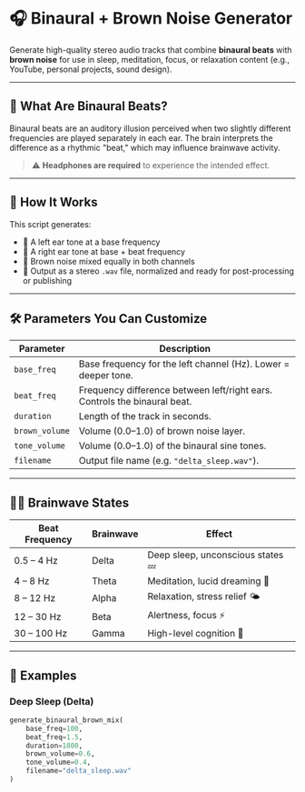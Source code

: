 # 🎧 Binaural + Brown Noise Generator

Generate high-quality stereo audio tracks that combine **binaural beats** with **brown noise** for use in sleep, meditation, focus, or relaxation content (e.g., YouTube, personal projects, sound design).

---

## 🧠 What Are Binaural Beats?

Binaural beats are an auditory illusion perceived when two slightly different frequencies are played separately in each ear. The brain interprets the difference as a rhythmic "beat," which may influence brainwave activity.

> ⚠️ **Headphones are required** to experience the intended effect.

---

## 🚀 How It Works

This script generates:
- 🎵 A left ear tone at a base frequency
- 🎵 A right ear tone at base + beat frequency
- 🌊 Brown noise mixed equally in both channels
- 🧪 Output as a stereo `.wav` file, normalized and ready for post-processing or publishing

---

## 🛠️ Parameters You Can Customize

| Parameter        | Description |
|------------------|-------------|
| `base_freq`      | Base frequency for the left channel (Hz). Lower = deeper tone. |
| `beat_freq`      | Frequency difference between left/right ears. Controls the binaural beat. |
| `duration`       | Length of the track in seconds. |
| `brown_volume`   | Volume (0.0–1.0) of brown noise layer. |
| `tone_volume`    | Volume (0.0–1.0) of the binaural sine tones. |
| `filename`       | Output file name (e.g. `"delta_sleep.wav"`). |

---

## 🧘‍♀️ Brainwave States

| Beat Frequency | Brainwave | Effect |
|----------------|-----------|--------|
| 0.5 – 4 Hz     | Delta     | Deep sleep, unconscious states 💤 |
| 4 – 8 Hz       | Theta     | Meditation, lucid dreaming 🌙 |
| 8 – 12 Hz      | Alpha     | Relaxation, stress relief 🌤️ |
| 12 – 30 Hz     | Beta      | Alertness, focus ⚡ |
| 30 – 100 Hz    | Gamma     | High-level cognition 🧠 |

---

## 🔧 Examples

### Deep Sleep (Delta)
```python
generate_binaural_brown_mix(
    base_freq=100,
    beat_freq=1.5,
    duration=1800,
    brown_volume=0.6,
    tone_volume=0.4,
    filename="delta_sleep.wav"
)